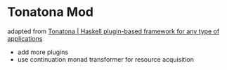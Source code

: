 # Tonatona Mod

adapted from [Tonatona | Haskell plugin-based framework for any type of applications](https://github.com/tonatona-project/tonatona)

- add more plugins
- use continuation monad transformer for resource acquisition
